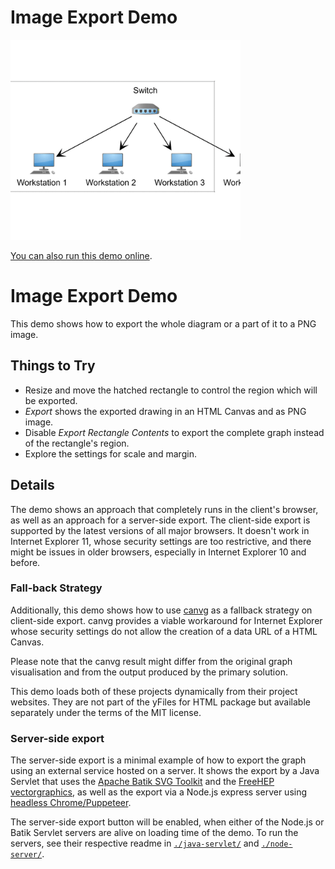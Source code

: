 # Image Export Demo

<img src="../../resources/image/export.png" alt="demo-thumbnail" height="320"/>

[You can also run this demo online](https://live.yworks.com/demos/view/imageexport/index.html).

# Image Export Demo

This demo shows how to export the whole diagram or a part of it to a PNG image.

## Things to Try

- Resize and move the hatched rectangle to control the region which will be exported.
- _Export_ shows the exported drawing in an HTML Canvas and as PNG image.
- Disable _Export Rectangle Contents_ to export the complete graph instead of the rectangle's region.
- Explore the settings for scale and margin.

## Details

The demo shows an approach that completely runs in the client's browser, as well as an approach for a server-side export. The client-side export is supported by the latest versions of all major browsers. It doesn't work in Internet Explorer 11, whose security settings are too restrictive, and there might be issues in older browsers, especially in Internet Explorer 10 and before.

### Fall-back Strategy

Additionally, this demo shows how to use [canvg](https://github.com/canvg/canvg) as a fallback strategy on client-side export. canvg provides a viable workaround for Internet Explorer whose security settings do not allow the creation of a data URL of a HTML Canvas.

Please note that the canvg result might differ from the original graph visualisation and from the output produced by the primary solution.

This demo loads both of these projects dynamically from their project websites. They are not part of the yFiles for HTML package but available separately under the terms of the MIT license.

### Server-side export

The server-side export is a minimal example of how to export the graph using an external service hosted on a server. It shows the export by a Java Servlet that uses the [Apache Batik SVG Toolkit](https://xmlgraphics.apache.org/batik/) and the [FreeHEP vectorgraphics](http://java.freehep.org/vectorgraphics/), as well as the export via a Node.js express server using [headless Chrome/Puppeteer](https://developers.google.com/web/tools/puppeteer/).

The server-side export button will be enabled, when either of the Node.js or Batik Servlet servers are alive on loading time of the demo. To run the servers, see their respective readme in [`./java-servlet/`](java-servlet/README.html) and [`./node-server/`](node-server/README.html).
